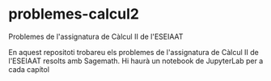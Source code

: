 # problemes-calcul2
Problemes de l'assignatura de Càlcul II de l'ESEIAAT

En aquest repositoti trobareu els problemes de l'assignatura de Càlcul II de l'ESEIAAT resolts amb Sagemath. Hi haurà un notebook de JupyterLab per a cada capítol
